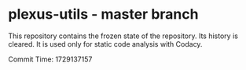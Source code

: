 # plexus-utils - master branch

This repository contains the frozen state of the repository.
Its history is cleared. It is used only for static code
analysis with Codacy.

Commit Time: 1729137157